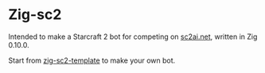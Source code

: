 # Zig-sc2

Intended to make a Starcraft 2 bot for competing on [sc2ai.net](https://sc2ai.net/), written in Zig 0.10.0.

Start from [zig-sc2-template](https://github.com/spudde123/zig-sc2-template) to make your own bot.
